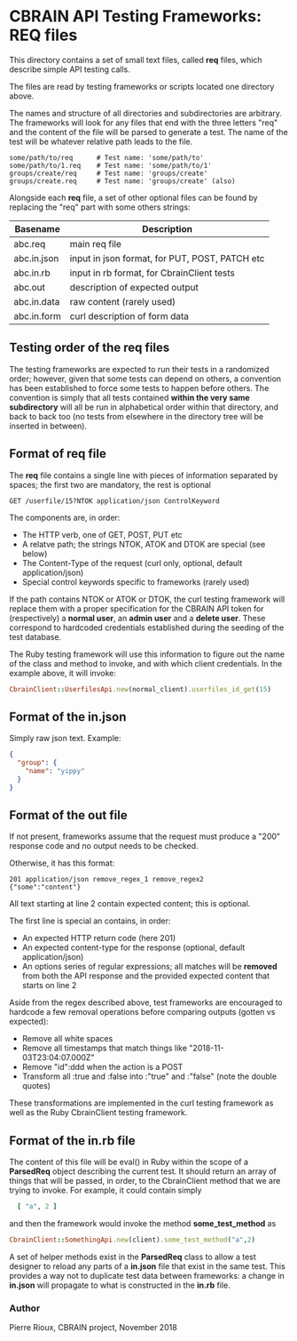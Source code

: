 
# CBRAIN API Testing Frameworks: REQ files

This directory contains a set of small text files,
called __req__ files, which describe simple API testing calls.

The files are read by testing frameworks or scripts located one
directory above.

The names and structure of all directories and subdirectories are
arbitrary. The frameworks will look for any files that end with
the three letters "req" and the content of the file will be parsed
to generate a test. The name of the test will be whatever relative
path leads to the file.

```
some/path/to/req      # Test name: 'some/path/to'
some/path/to/1.req    # Test name: 'some/path/to/1'
groups/create/req     # Test name: 'groups/create'
groups/create.req     # Test name: 'groups/create' (also)
```

Alongside each __req__ file, a set of other optional files can
be found by replacing the "req" part with some others strings:

Basename      | Description
------------- | ----------------------------------------------
abc.req       | main req file
abc.in.json   | input in json format, for PUT, POST, PATCH etc
abc.in.rb     | input in rb format, for CbrainClient tests
abc.out       | description of expected output
abc.in.data   | raw content (rarely used)
abc.in.form   | curl description of form data

## Testing order of the __req__ files

The testing frameworks are expected to run their tests in a randomized
order; however, given that some tests can depend on others, a
convention has been established to force some tests to happen before
others. The convention is simply that all tests contained
**within the very same subdirectory** will all be run in alphabetical order
within that directory, and back to back too (no tests from elsewhere
in the directory tree will be inserted in between).

## Format of __req__ file

The __req__ file contains a single line with pieces of information
separated by spaces; the first two are mandatory, the rest is optional

```
GET /userfile/15?NTOK application/json ControlKeyword
```

The components are, in order:

- The HTTP verb, one of GET, POST, PUT etc
- A relatve path; the strings NTOK, ATOK and DTOK are special (see below)
- The Content-Type of the request (curl only, optional, default application/json)
- Special control keywords specific to frameworks (rarely used)

If the path contains NTOK or ATOK or DTOK, the curl testing framework will
replace them with a proper specification for the CBRAIN API token for
(respectively) a **normal user**, an **admin user** and a **delete user**.
These correspond to hardcoded credentials established during the seeding
of the test database.

The Ruby testing framework will use this information to figure out
the name of the class and method to invoke, and with which client
credentials. In the example above, it will invoke:

```ruby
CbrainClient::UserfilesApi.new(normal_client).userfiles_id_get(15)
```

## Format of the __in.json__

Simply raw json text. Example:

```json
{
  "group": {
    "name": "yippy"
  }
}
```

## Format of the __out__ file

If not present, frameworks assume that the request must produce
a "200" response code and no output needs to be checked.

Otherwise, it has this format:

```
201 application/json remove_regex_1 remove_regex2
{"some":"content"}
```

All text starting at line 2 contain expected content; this is optional.

The first line is special an contains, in order:

- An expected HTTP return code (here 201)
- An expected content-type for the response (optional, default application/json)
- An options series of regular expressions; all matches will be **removed** from both
  the API response and the provided expected content that starts on line 2

Aside from the regex described above, test frameworks are encouraged
to hardcode a few removal operations before comparing outputs (gotten
vs expected):

- Remove all white spaces
- Remove all timestamps that match things like "2018-11-03T23:04:07.000Z"
- Remove "id":ddd when the action is a POST
- Transform all :true and :false into :"true" and :"false" (note the double quotes)

These transformations are implemented in the curl testing framework
as well as the Ruby CbrainClient testing framework.

## Format of the __in.rb__ file

The content of this file will be eval() in Ruby within the scope
of a **ParsedReq** object describing the current test. It should return
an array of things that will be passed, in order, to the CbrainClient
method that we are trying to invoke. For example, it could
contain simply

```ruby
  [ "a", 2 ]
```

and then the framework would invoke the method **some_test_method** as

```ruby
CbrainClient::SomethingApi.new(client).some_test_method("a",2)
```

A set of helper methods exist in the **ParsedReq** class to allow a test
designer to reload any parts of a __in.json__ file that exist in
the same test. This provides a way not to duplicate test data between
frameworks: a change in __in.json__ will propagate to what is constructed
in the __in.rb__ file.

### Author

Pierre Rioux, CBRAIN project, November 2018

